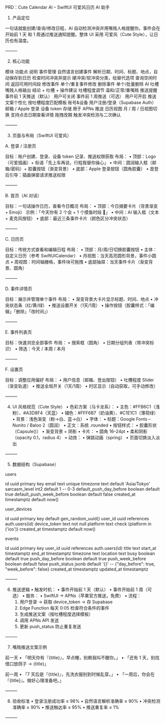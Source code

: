 

PRD：Cute Calendar AI – SwiftUI 可爱风日历 AI 助手

1. 产品定位

一句话就能创建/查询/修改日程，AI 自动检测冲突并用嘴贱人格提醒你。事件会在开始前 1 天 和 1 周通过推送通知提醒。整体 UI 采用 可爱风（Cute Style），让日历也有温度。

⸻

2. 核心功能

模块	功能点	说明
事件管理	自然语言创建事件	解析日期、时间、标题、地点，自动保存到日历
	检查时间冲突并提示	硬冲突/软冲突分类，给替代选项
	查询空闲时间	返回可用时间段
	修改事件	单个/重复事件修改
	删除事件	单个/批量删除
AI 吐槽	嘴贱人格输出	结论 + 吐槽 + 操作建议
	吐槽程度调节	温和/正常/重嘴贱
推送提醒	事件前 1 天推送（默认）	用户可关闭
	事件前 1 周推送（可选）	用户可开启
	推送文案个性化	按吐槽程度匹配模板
账号&设备	用户注册/登录（Supabase Auth）	邮箱 / Apple 登录
	设备 token 存储	用于 APNs 推送
日历视图	月 / 周 / 日视图切换	支持点击日期查看详情
	拖拽改期	触发冲突检测与二次确认


⸻

3. 页面与布局（SwiftUI 可爱风）

A. 登录 / 注册页

目标：账户创建、登录、设备 token 记录、推送权限获取
布局：
	•	顶部：Logo（可爱插画）+ 标语「先上车再说，行程我替你操心」
	•	中间：圆润输入框（邮箱/密码）+ 胶囊按钮（渐变背景）
	•	底部：Apple 登录按钮（圆角胶囊）
	•	首登后引导：插画弹窗请求推送权限

⸻

B. 首页（AI 对话）

目标：一句话操作日历，查看今日概况
布局：
	•	顶部：今日摘要卡片（背景渐变 + Emoji）
示例：「今天你有 2 个会 + 1 个摸鱼时段 🐣」
	•	中间：AI 输入框（文本 + 麦克风按钮）
	•	底部：最近三条事件卡片（颜色区分冲突状态）

⸻

C. 日历页

目标：传统方式查看和编辑日程
布局：
	•	顶部：月/周/日切换胶囊按钮
	•	主体：自定义日历（参考 SwiftUICalendar）
	•	月视图：当天高亮圆形背景，事件小圆点
	•	周视图：时间轴栅格，事件块可拖拽
	•	底部抽屉：当天事件卡片（渐变背景、圆角）

⸻

D. 事件详情页

目标：展示并管理单个事件
布局：
	•	渐变背景大卡片显示标题、时间、地点
	•	冲突状态条（红/黄/绿）
	•	推送设置开关（1天/1周）
	•	操作按钮（胶囊样式：「编辑」「删除」「改时间」）

⸻

E. 事件列表页

目标：快速浏览全部事件
布局：
	•	搜索框（圆角）
	•	日期分组列表（带冲突标识）
	•	筛选：今天 / 本周 / 本月

⸻

F. 设置页

目标：调整应用偏好
布局：
	•	用户信息（邮箱、登出按钮）
	•	吐槽程度 Slider（渐变轨道）
	•	推送全局开关（1天/1周）
	•	时区显示（自动获取，可手动修改）

⸻

4. UI 风格规范（Cute Style）
	•	色彩方案（马卡龙系）：
	•	主色：#FFB6C1（浅粉）、#A3D8F4（天蓝）
	•	辅色：#FFF6B7（奶油黄）、#C1E1C1（薄荷绿）
	•	背景：浅色渐变（粉→白、蓝→白）
	•	字体：
	•	标题：Google Fonts – Nunito / Baloo 2（圆润）
	•	正文：系统 .rounded
	•	按钮样式：
	•	胶囊形状（Capsule()）
	•	渐变背景 + 阴影
	•	卡片：
	•	圆角 16–24pt
	•	柔和阴影（opacity 0.1，radius 4）
	•	动效：
	•	弹跳动画（spring）
	•	页面切换淡入淡出

⸻

5. 数据结构（Supabase）

users

id uuid primary key
email text unique
timezone text default 'Asia/Tokyo'
sarcasm_level int2 default 1  -- 0-3
default_push_day_before boolean default true
default_push_week_before boolean default false
created_at timestamptz default now()

user_devices

id uuid primary key default gen_random_uuid()
user_id uuid references auth.users(id)
device_token text not null
platform text check (platform in ('ios'))
created_at timestamptz default now()

events

id uuid primary key
user_id uuid references auth.users(id)
title text
start_at timestamptz
end_at timestamptz
timezone text
location text
busy boolean default true
push_day_before boolean default true
push_week_before boolean default false
push_status jsonb default '{}' -- {"day_before": true, "week_before": false}
created_at timestamptz
updated_at timestamptz


⸻

6. 推送逻辑
	•	触发时机：
	•	事件开始前 1 天（默认）
	•	事件开始前 1 周（可选）
	•	服务：
	•	SwiftUI → APNs（苹果官方推送，免费）
	•	流程：
	1.	用户登录 → 获取 device_token → 存 Supabase
	2.	Edge Function 每天 0:05 检查符合条件的事件
	3.	生成推送文案（按吐槽程度选择模板）
	4.	调用 APNs API 发送
	5.	更新 push_status 防止重复发送

⸻

7. 嘴贱推送文案示例

前一天
	•	「明天你有『{title}』，早点睡，别赖我叫不醒你。」
	•	「还有 1 天，别找借口放鸽子 → {title}」

前一周
	•	「7 天后是『{title}』，先洗衣服别到时候乱穿。」
	•	「一周后，你会在『{title}』。做好心理准备吧。」

⸻

8. 验收标准
	•	登录注册成功率 ≥ 98%
	•	自然语言解析准确率 ≥ 90%
	•	冲突检测准确率 ≥ 90%
	•	推送触达率 ≥ 95%
	•	推送重复率 ≤ 1%

⸻

